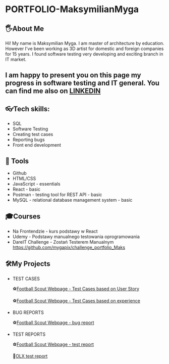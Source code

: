 # PORTFOLIO-MaksymilianMyga
## 🖐About Me

Hi! My name is Maksymilian Myga. I am master of architecture by education. However I've been working as 3D artist for domestic and foreign companies for 15 years. I found software testing very developing and exciting branch in IT market. 

I am happy to present you on this page my progress in software testing and IT general.
You can find me also on [LINKEDIN](https://www.linkedin.com/in/maksymilian-myga-249992119/)
---

## 👓Tech skills:

- SQL
- Software Testing
- Creating test cases
- Reporting bugs
- Front end development 

## 🧰 Tools

- Github
- HTML/CSS
- JavaScript - essentials
- React - basic
- Postman - testing tool for REST API - basic
- MySQL - relational database management system - basic

## 🎓Courses

- Na Frontendzie - kurs podstawy w React
- Udemy - Podstawy manualnego testowania oprogramowania
- DareIT Challenge - Zostań Testerem Manualnym https://github.com/mygapix/challenge_portfolio_Maks

## 🛠My Projects

- TEST CASES

  ⚽[Football Scout Webpage - Test Cases based on User Story](https://docs.google.com/spreadsheets/d/1onzTMEpjXXKKY03y5fct-EDPGlEdXRMg/edit?usp=share_link&ouid=109741062900965762182&rtpof=true&sd=true)
  
  ⚽[Football Scout Webpage - Test Cases based on experience](https://docs.google.com/spreadsheets/d/1eHD6XdmwG53eR9U0crZM2ilYy2-0Wa_a/edit?usp=share_link&ouid=109741062900965762182&rtpof=true&sd=true)
  
- BUG REPORTS

  ⚽[Football Scout Webpage - bug report](https://docs.google.com/spreadsheets/d/1d8RlShl127sm7Mx8vZRKW1L9hg9tUI4x/edit?usp=share_link&ouid=109741062900965762182&rtpof=true&sd=true)
  
- TEST REPORTS

  ⚽[Football Scout Webpage - test report](https://docs.google.com/spreadsheets/d/1lb5xpexos-njlX-lvHY5S3tSpKy4KSLP/edit?usp=share_link&ouid=109741062900965762182&rtpof=true&sd=true)
  
  🛒[OLX test report](https://docs.google.com/spreadsheets/d/1OkxMtNMAAsOoR7k3GUrkIO2ZBUxR2BIc/edit?usp=share_link&ouid=109741062900965762182&rtpof=true&sd=true)
